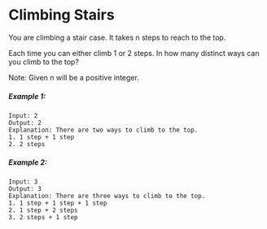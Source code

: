 # Climbing Stairs

You are climbing a stair case. It takes n steps to reach to the top.

Each time you can either climb 1 or 2 steps. In how many distinct ways
can you climb to the top?

Note: Given n will be a positive integer.

##### Example 1:
```
Input: 2
Output: 2
Explanation: There are two ways to climb to the top.
1. 1 step + 1 step
2. 2 steps
```

##### Example 2:
```
Input: 3
Output: 3
Explanation: There are three ways to climb to the top.
1. 1 step + 1 step + 1 step
2. 1 step + 2 steps
3. 2 steps + 1 step
```
